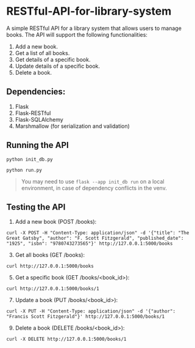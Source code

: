 # RESTful-API-for-library-system

A simple RESTful API for a library system that allows users to manage books. The API will support the following functionalities:

1. Add a new book.
2. Get a list of all books.
3. Get details of a specific book.
4. Update details of a specific book.
5. Delete a book.

## Dependencies:

1. Flask
2. Flask-RESTful
3. Flask-SQLAlchemy
4. Marshmallow (for serialization and validation)

## Running the API
```
python init_db.py
```
```
python run.py
```
> You may need to use ``` flask --app init_db run ``` on a local environment, in case of dependency conflicts in the venv.

## Testing the API

1. Add a new book (POST /books):
```
curl -X POST -H "Content-Type: application/json" -d '{"title": "The Great Gatsby", "author": "F. Scott Fitzgerald", "published_date": "1925", "isbn": "9780743273565"}' http://127.0.0.1:5000/books
```

3. Get all books (GET /books):
```
curl http://127.0.0.1:5000/books
```

5. Get a specific book (GET /books/<book_id>):
```
curl http://127.0.0.1:5000/books/1
```

7. Update a book (PUT /books/<book_id>):
```
curl -X PUT -H "Content-Type: application/json" -d '{"author": "Francis Scott Fitzgerald"}' http://127.0.0.1:5000/books/1
```

9. Delete a book (DELETE /books/<book_id>):
```
curl -X DELETE http://127.0.0.1:5000/books/1
```
